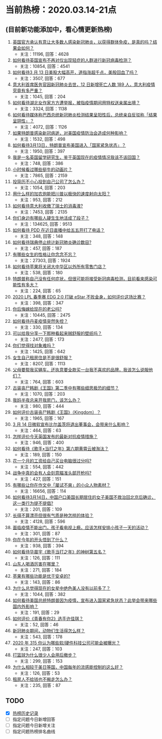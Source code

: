 # 当前热榜：2020.03.14-21点
## (目前新功能添加中，看心情更新热榜)
1. [英国官方承认有意让大多数人感染新冠肺炎，以获得群体免疫，是真的吗？结果会如何？](https://www.zhihu.com/question/379190253)
    * 关注：11196, 回答：4628
2. [如何看待英国宣布不再对仅出现轻症的人群进行新冠病毒检测？](https://www.zhihu.com/question/379018010)
    * 关注：10854, 回答：4541
3. [如何看待3 月 13 日美股大幅高开，道指涨超千点，美股回血了吗？](https://www.zhihu.com/question/379234990)
    * 关注：3507, 回答：677
4. [意大利首席医务官因新冠肺炎去世，12 日新增死亡人数 189 人，意大利疫情究竟有多严重？](https://www.zhihu.com/question/379313157)
    * 关注：1045, 回答：204
5. [如何看待湖北女作家方方遭举报，被指疫情期间用特权送亲属出境？](https://www.zhihu.com/question/379065733)
    * 关注：3324, 回答：1138
6. [如何看待媒体称巴西总统新冠肺炎检测结果呈阳性后，总统亲自反驳称「结果呈阴性」？](https://www.zhihu.com/question/379003414)
    * 关注：4072, 回答：1126
7. [如果特朗普感染新冠病逝，对美国疫情防治会造成何种影响？](https://www.zhihu.com/question/378200553)
    * 关注：1532, 回答：498
8. [如何看待3月13日，特朗普宣布美国进入「国家紧急状态」？](https://www.zhihu.com/question/379265707)
    * 关注：1950, 回答：397
9. [我是一名英国留学研究生，鉴于英国现在的疫情情况我该不该回国？](https://www.zhihu.com/question/378703024)
    * 关注：748, 回答：386
10. [小时候看过哪些挺牛的动画片？](https://www.zhihu.com/question/61227796)
    * 关注：7865, 回答：2159
11. [投简历不小心投到自己公司了怎么办？](https://www.zhihu.com/question/29727414)
    * 关注：1054, 回答：203
12. [用什么样的加农炮能把川普以极快的速度射向太阳？](https://www.zhihu.com/question/375729682)
    * 关注：953, 回答：212
13. [如何看待意大利收缴了瑞士的消毒液?](https://www.zhihu.com/question/378833551)
    * 关注：7453, 回答：2135
14. [你们身边有哪些人硬生生地活成了段子？](https://www.zhihu.com/question/52114382)
    * 关注：134625, 回答：9513
15. [如何看待 PDD 在近日直播中给五五开打了电话？](https://www.zhihu.com/question/378732203)
    * 关注：348, 回答：148
16. [如何看待瑞典停止统计新冠肺炎确诊数目?](https://www.zhihu.com/question/379190004)
    * 关注：457, 回答：187
17. [有哪些女生的性格让你念念不忘？](https://www.zhihu.com/question/317800114)
    * 关注：27303, 回答：1924
18. [如何看待苹果将关闭大中华区以外所有零售门店？](https://www.zhihu.com/question/379393820)
    * 关注：538, 回答：180
19. [特朗普称自己没有任何症状，但很可能将接受新冠病毒检测，目前看来感染可能性有多大？](https://www.zhihu.com/question/379305404)
    * 关注：224, 回答：65
20. [2020 LPL 春季赛 EDG 2:0 打破 eStar 不败金身，如何评价这场比赛？](https://www.zhihu.com/question/379405993)
    * 关注：398, 回答：347
21. [你后悔嫁给现在的老公吗?](https://www.zhihu.com/question/292279985)
    * 关注：10445, 回答：2475
22. [如何看待丹麦疫情突然失控？](https://www.zhihu.com/question/378740671)
    * 关注：330, 回答：134
23. [可以给我分享一下那种看起来贼舒服的壁纸吗？](https://www.zhihu.com/question/364122792)
    * 关注：2477, 回答：173
24. [你们觉得找对象难吗？](https://www.zhihu.com/question/374130672)
    * 关注：1425, 回答：642
25. [女生自己租房住是不是很舒服？](https://www.zhihu.com/question/307998269)
    * 关注：8207, 回答：1113
26. [父母要帮我买辆车，还执意要全款买一台我不喜欢的品牌，我该怎么说服他们？](https://www.zhihu.com/question/378241644)
    * 关注：764, 回答：603
27. [古装丧尸韩剧《王国》第二季中有哪些细思极恐的细节？](https://www.zhihu.com/question/379098509)
    * 关注：1070, 回答：203
28. [我妈半夜总来开我房门，该怎么办？](https://www.zhihu.com/question/375246459)
    * 关注：980, 回答：444
29. [如何评价古装丧尸韩剧《王国》（Kingdom）？](https://www.zhihu.com/question/301749546)
    * 关注：1965, 回答：167
30. [3 月 14 日微软宣布比尔盖茨将退出董事会，会带来什么影响？](https://www.zhihu.com/question/379295411)
    * 关注：464, 回答：63
31. [怎样评价今天英国发布的最新对抗疫情措施？](https://www.zhihu.com/question/379023799)
    * 关注：946, 回答：400
32. [如何看待《歌手•当打之年》第六期黄霄云被淘汰？](https://www.zhihu.com/question/379247738)
    * 关注：189, 回答：150
33. [花一个月的工资给自己买台电脑很过分吗?](https://www.zhihu.com/question/376856281)
    * 关注：554, 回答：442
34. [战争中真的会有人会刻意瞄准头部开枪吗?](https://www.zhihu.com/question/378868821)
    * 关注：427, 回答：151
35. [有哪些让你在作文中「屡试不爽」的小众人物素材？](https://www.zhihu.com/question/278770710)
    * 关注：16656, 回答：114
36. [如何看待3月14日，中国户口美国长期居住的女子美国不救治回北京后确诊，这一类行为提不提倡?](https://www.zhihu.com/question/379424767)
    * 关注：201, 回答：109
37. [长得不算漂亮但很有气质是种怎样的体验？](https://www.zhihu.com/question/265107086)
    * 关注：4128, 回答：596
38. [面临疫情不能出门，孩子看电视上瘾，应该怎样安排小孩子一天的活动？](https://www.zhihu.com/question/368652230)
    * 关注：301, 回答：87
39. [你在今年的开头悟到了什么？](https://www.zhihu.com/question/368836118)
    * 关注：938, 回答：394
40. [如何看待华晨宇《歌手当打之年》的神树第五名？](https://www.zhihu.com/question/379251049)
    * 关注：126, 回答：111
41. [山东人喝酒厉害在哪里？](https://www.zhihu.com/question/356194843)
    * 关注：271, 回答：184
42. [苹果有哪些功能是优于安卓的?](https://www.zhihu.com/question/378855173)
    * 关注：143, 回答：86
43. [为什么总觉得现在的女星中绝色美人没有以前多了？](https://www.zhihu.com/question/30559070)
    * 关注：1044, 回答：382
44. [如何看待美国总统特朗普因为疫情，宣布进入国家紧急状态？此举会带来哪些国内外影响？](https://www.zhihu.com/question/379281321)
    * 关注：191, 回答：29
45. [如何评价《青春有你2》选手许佳琪？](https://www.zhihu.com/question/378447311)
    * 关注：52, 回答：46
46. [新冠肺炎期间，动物们生活得怎么样？](https://www.zhihu.com/question/379282440)
    * 关注：543, 回答：178
47. [2020 年 315 你认为哪些软/硬件科技公司可能会被曝光？](https://www.zhihu.com/question/379155788)
    * 关注：247, 回答：103
48. [打篮球为什么很少人会用后撤步？](https://www.zhihu.com/question/376179226)
    * 关注：299, 回答：153
49. [为什么相较于美日等国，中国每年的流感能控制的这么好？](https://www.zhihu.com/question/378826047)
    * 关注：126, 回答：53
50. [租房人不给钱也不搬走怎么办？](https://www.zhihu.com/question/374179425)
    * 关注：235, 回答：87
## TODO
* [x] [热榜历史记录](hot_history/AllHot.md)
* [ ] 指定问题今日新增回答
* [ ] 指定问题今日新增关注
* [ ] 指定问题热榜排名曲线
